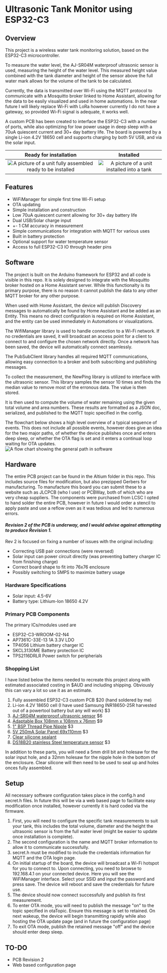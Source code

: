 # Ultrasonic Tank Monitor using ESP32-C3

## Overview

This project is a wireless water tank monitoring solution, based on the ESP32-C3 microcontroller. 

To measure the water level, the AJ-SR04M waterproof ultrasonic sensor is used, measuring the height of the water level. This measured height value combined with the tank diameter and height of the sensor above the full water mark allows for the volume of the tank to be calculated.

Currently, the data is transmitted over Wi-Fi using the MQTT protocol to communicate with a Mosquitto broker linked to Home Assistant, allowing for the data to be easily visualized and used in home automations. In the near future I will likely replace Wi-Fi with LoRa however currently I do not have a gateway, so provided Wi-Fi signal is adequate, it works well.

A custom PCB has been created to interface the ESP32-C3 with a number of ports, while also optimizing for low power usage in deep sleep with a 70uA quiescent current and 30+ day battery life. The board is powered by a single Li-ion 4.2V 18650 cell and supports charging by both 5V USB, and via the solar input.

|Ready for installation|Installed|
|:-:|:-:|
![A picture of a unit fully assembled ready to be installed](/images/assembled.jpg) | ![A picture of a unit installed into a tank](/images/installed.jpg)

## Features
* WiFiManager for simple first time Wi-Fi setup
* OTA updating
* Simple installation and construction
* Low 70uA quiescent current allowing for 30+ day battery life
* Dual USB/Solar charge input
* +- 1 CM accuracy in measurement
* Simple communications for integration with MQTT for various uses
* Built in battery protection
* Optional support for water temperature sensor
* Access to full ESP32-C3 IO through header pins

## Software
The project is built on the Arduino framework for ESP32 and all code is visible in this repo. It is solely designed to integrate with the Mosquitto broker hosted on a Home Assistant server. While this functionalty is its primary purpose, there is no reason it cannot publish the data to any other MQTT broker for any other purpose.

When used with Home Assistant, the device will publish Discovery messages to automatically be found by Home Assistant and be added as an Entity. This means no direct configuration is required on Home Assistant, and the entity can be used immediately in Automations or visualizations.

The WifiManager library is used to handle connection to a Wi-Fi network. If no credentials are saved, it will broadcast an access point for a client to connect to and configure the chosen network directly. Once a network has been saved, the device will automatically connect seamlessly.

The PubSubClient library handles all required MQTT communications, allowing easy connection to a broker and both subscribing and publishing messages.

To collect the measurement, the NewPing library is utilized to interface with the ultrasonic sensor. This library samples the sensor 10 times and finds the median value to remove most of the erronous data. The value is then stored.

It is then used to compute the volume of water remaining using the given total volume and area numbers. These results are formatted as a JSON doc, serialized, and published to the MQTT topic specified in the config.





The flowchart below shows a high level overview of a typical sequence of events. This does not include all possible events, however does give an idea for the two major paths, of whether the device publishes once and enters deep sleep, or whether the OTA flag is set and it enters a continual loop waiting for OTA updates.
![A flow chart showing the general path in software](/images/flow_chart.svg)

## Hardware
The entire PCB project can be found in the Altium folder in this repo. This includes source files for modification, but also prezipped Gerbers for manufacturing. To manufacture this board you can submit these to a website such as JLCPCB (who I use) or PCBWay, both of which who are very cheap suppliers. The components were purchased from LCSC I opted to hand solder the entire PCB, however in future I would order a stencil to apply paste and use a reflow oven as it was tedious and led to numerous errors.

#### *Revision 2 of the PCB is underway, and I would advise against attempting to produce Revision 1.*

Rev 2 is focused on fixing a number of issues with the original including:
* Correcting USB pair connections (were reversed) 
* Solar input can power circuit directly (was preventing battery charger IC from finishing charge)
* Correct board shape to fit into 76x76 enclosure
* Possibly switching to SMPS to maximize battery usage

### Hardware Specifications
* Solar input: 4.5-6V
* Battery type: Lithium-Ion 18650 4.2V

### Primary PCB Components
The primary ICs/modules used are
* ESP32-C3-WROOM-02-N4
* AP7361C-33E-13 1A 3.3V LDO
* TP4056 Lithium battery charger IC
* SKCL3130ME Battery protection IC
* TPS2116DRLR Power switch for peripherials

### Shopping List
I have listed below the items needed to recreate this project along with estimated associated costing in $AUD and including shipping. Obviously this can vary a lot so use it as an estimate.

1. Fully assembled ESP32-C3 custom PCB $20 (hand soldered by me)
2. Li-ion 4.2V 18650 cell (I have used Samsung INR18650-25R harvested out of a powertool battery but any will work) $3
3. [AJ-SR04M waterproof ultrasonic sensor](https://www.aliexpress.com/item/4001116678728.html?spm=a2g0o.order_list.order_list_main.5.41e31802lgvw9L) $6
4. [Adaptable Box 108mm x 108mm x 76mm](https://www.sparkydirect.com.au/p/NLS-30092-Adaptable-Box-108mm-x-108mm-x-76mm) $9
5. [1" BSP Thread Pipe Nipple](https://www.bunnings.com.au/philmac-1-bsp-thread-pipe-nipple_p4813780) $3
6. [5V 250mA Solar Panel 69x110mm](https://www.aliexpress.com/item/32906698984.html?spm=a2g0o.order_list.order_list_main.5.4acf1802ziiZYF) $3
7. [Clear silicone sealant](https://www.bunnings.com.au/parfix-300g-clear-all-purpose-silicone_p1232674)
8. [DS18B20 stainless Steel temperature sensor](https://www.aliexpress.com/item/4000068914916.html?spm=a2g0o.order_list.order_list_main.11.527418024KgMyr) $3

In addition to these parts, you will need a 5mm drill bit and holesaw for the solar input hole, and a 32mm holesaw for the nipple hole in the bottom of the enclosure. Clear silicone will then need to be used to seal up and holes onces fully assembled.

## Setup
All necessary software configuration takes place in the config.h and secret.h files. In future this will be via a web based page to facilitate easy modification once installed, however currently it is hard coded via the firmware. 
1. First, you will need to configure the specific tank measurements to suit your tank, this includes the total volume, diameter and the height the ultrasonic sensor is from the full water level (might be easier to update once installation is complete). 
2. The second configuration is the name and MQTT broker information to allow it to communicate successfully.
3. secret.h must be modified to include the credentials information for MQTT and the OTA login page.
4. On initial startup of the board, the device will broadcast a Wi-Fi hotspot for you to connect to. Upon connecting, you need to browse to 192.168.4.1 on your connected device. Here you will see the WiFiManager interface. Select your SSID and input the password and press save. The device will reboot and save the credentials for future use. 
5. The device should now connect successfully and publish its first measurement.
6. To enter OTA mode, you will need to publish the message "on" to the topic specified in otaTopic. Ensure this message is set to retained. On next wakeup, the device will begin transmitting rapidly while also hosting the OTA update page (and in future the configuration page)
7. To exit OTA mode, publish the retained message "off" and the device should enter deep sleep.



## TO-DO
* PCB Revision 2
* Web based configuration page

